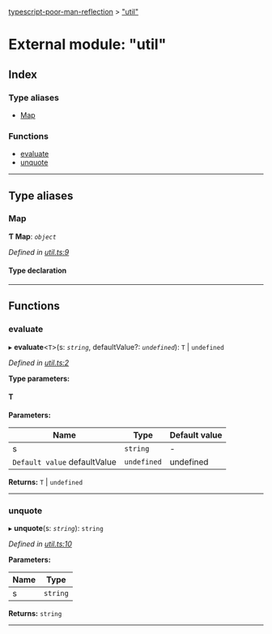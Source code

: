 [typescript-poor-man-reflection](../README.md) > ["util"](../modules/_util_.md)

# External module: "util"

## Index

### Type aliases

* [Map](_util_.md#map)

### Functions

* [evaluate](_util_.md#evaluate)
* [unquote](_util_.md#unquote)

---

## Type aliases

<a id="map"></a>

###  Map

**Ƭ Map**: *`object`*

*Defined in [util.ts:9](https://github.com/cancerberoSgx/typescript-poor-man-reflection/blob/c64fda4/src/util.ts#L9)*

#### Type declaration

[key: `string`]: `V`

___

## Functions

<a id="evaluate"></a>

###  evaluate

▸ **evaluate**<`T`>(s: *`string`*, defaultValue?: *`undefined`*): `T` \| `undefined`

*Defined in [util.ts:2](https://github.com/cancerberoSgx/typescript-poor-man-reflection/blob/c64fda4/src/util.ts#L2)*

**Type parameters:**

#### T 
**Parameters:**

| Name | Type | Default value |
| ------ | ------ | ------ |
| s | `string` | - |
| `Default value` defaultValue | `undefined` |  undefined |

**Returns:** `T` \| `undefined`

___
<a id="unquote"></a>

###  unquote

▸ **unquote**(s: *`string`*): `string`

*Defined in [util.ts:10](https://github.com/cancerberoSgx/typescript-poor-man-reflection/blob/c64fda4/src/util.ts#L10)*

**Parameters:**

| Name | Type |
| ------ | ------ |
| s | `string` |

**Returns:** `string`

___


